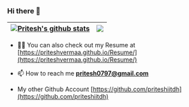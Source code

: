 ### Hi there 👋
<!--![Pritesh's github stats](https://github-readme-stats.vercel.app/api?username=priteshvermaa&count_private=true)
![Top Langs](https://github-readme-stats.vercel.app/api/top-langs/?username=priteshvermaa&layout=compact) -->

| <a href="https://github.com/priteshvermaa/github-readme-stats"><img align="center" src="https://github-readme-stats.vercel.app/api?username=priteshvermaa&show_icons=true&include_all_commits=true&theme=buefy&hide_border=true" alt="Pritesh's github stats" /></a> | <a href="https://github.com/priteshvermaa/github-readme-stats"><img align="center" src="https://github-readme-stats.vercel.app/api/top-langs/?username=priteshvermaa&layout=compact&theme=buefy&hide_border=true" /></a> |
| ------------- | -------------
- 👨‍💻 You can also check out my Resume at [https://priteshvermaa.github.io/Resume/](https://priteshvermaa.github.io/Resume/)

- 📫 How to reach me **pritesh0797@gmail.com**
- My other Github Account [https://github.com/priteshiitdh](https://github.com/priteshiitdh)
